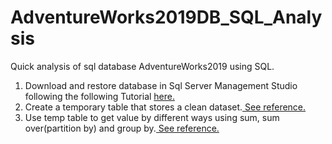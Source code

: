 # AdventureWorks2019DB_SQL_Analysis

Quick analysis of sql database AdventureWorks2019 using SQL.   

1. Download and restore database in Sql Server Management Studio following the following Tutorial [here.](https://docs.microsoft.com/en-us/sql/samples/adventureworks-install-configure?view=sql-server-ver15&tabs=ssms)
2. Create a temporary table that stores a clean dataset.[ See reference.](https://codingsight.com/introduction-to-temporary-tables-in-sql-server/)  
3. Use temp table to get value by different ways using sum, sum over(partition by) and group by.[ See reference.](https://codingsight.com/calculating-running-total-with-over-clause-and-partition-by-clause-in-sql-server/)  
